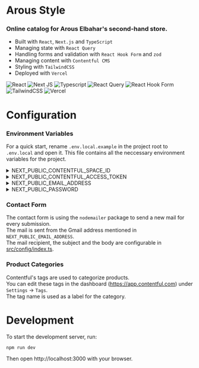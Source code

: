 # Arous Style

### Online catalog for Arous Elbahar's second-hand store.

-   Built with `React`, `Next.js` and `TypeScript`
-   Managing state with `React Query`
-   Handling forms and validation with `React Hook Form` and `zod`
-   Managing content with `Contentful CMS`
-   Styling with `TailwindCSS`
-   Deployed with `Vercel`

![React](https://img.shields.io/badge/react-%2320232a.svg?style=for-the-badge&logo=react&logoColor=%2361DAFB)
![Next JS](https://img.shields.io/badge/Next-black?style=for-the-badge&logo=next.js&logoColor=white)
![Typescript](https://img.shields.io/badge/typescript-%23007ACC.svg?style=for-the-badge&logo=typescript&logoColor=white)
![React Query](https://img.shields.io/badge/-React%20Query-FF4154?style=for-the-badge&logo=react%20query&logoColor=white)
![React Hook Form](https://img.shields.io/badge/React%20Hook%20Form-%23EC5990.svg?style=for-the-badge&logo=reacthookform&logoColor=white)
![TailwindCSS](https://img.shields.io/badge/tailwindcss-%2338B2AC.svg?style=for-the-badge&logo=tailwind-css&logoColor=white)
![Vercel](https://img.shields.io/badge/vercel-%23000000.svg?style=for-the-badge&logo=vercel&logoColor=white)

# Configuration

### Environment Variables

For a quick start, rename `.env.local.example` in the project root to `.env.local` and open it. This file contains all the neccessary environment variables for the project.

<details><summary>NEXT_PUBLIC_CONTENTFUL_SPACE_ID</summary>

Your Contentful space ID.  
You can find it in the dashboard (https://app.contentful.com) under `Settings` -> `General Settings` -> `Space ID`.

</details>

<details><summary>NEXT_PUBLIC_CONTENTFUL_ACCESS_TOKEN</summary>

Your Contentful access token.  
You can create a new access token in the dashboard (https://app.contentful.com) under `Settings` -> `API keys` -> `Add API key`.  
After creating your API key, copy the "Content Delivery API - access token" value.

</details>

<details><summary>NEXT_PUBLIC_EMAIL_ADDRESS</summary>

This Gmail address will send itself a new mail for every contact form submission.  
This google account must generate and use an App Password (see `NEXT_PUBLIC_PASSWORD`).

</details>

<details><summary>NEXT_PUBLIC_PASSWORD</summary>

An App Password for the google account mentioned in `NEXT_PUBLIC_EMAIL_ADDRESS`.  
See https://support.google.com/accounts/answer/185833?hl=en for information on how to generate an App Password.

</details>

### Contact Form

The contact form is using the `nodemailer` package to send a new mail for every submission.  
The mail is sent from the Gmail address mentioned in `NEXT_PUBLIC_EMAIL_ADDRESS`.  
The mail recipient, the subject and the body are configurable in [src/config/index.ts](src/config/index.ts).

### Product Categories

Contentful's tags are used to categorize products.  
You can edit these tags in the dashboard (https://app.contentful.com) under `Settings` -> `Tags`.  
The tag name is used as a label for the category.

# Development

To start the development server, run:

```bash
npm run dev
```

Then open http://localhost:3000 with your browser.
